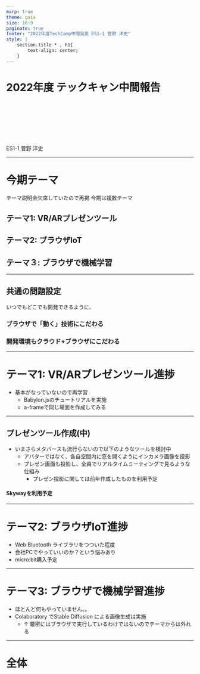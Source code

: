 ```yaml
---
marp: true
theme: gaia
size: 16:9 
paginate: true 
footer: "2022年度TechCamp中間発表 ES1-1 菅野 洋史"
style: |
    section.title * , h1{
        text-align: center;
    }
---
```


# 2022年度 テックキャン中間報告

<br>
<br>
<br>
<br>
<br>
<br>

ES1-1 菅野 洋史

--- 

# 今期テーマ

テーマ説明会欠席していたので再掲
今期は複数テーマ
##  テーマ1: VR/ARプレゼンツール

##  テーマ2: ブラウザIoT

##  テーマ３: ブラウザで機械学習
---

## 共通の問題設定

いつでもどこでも開発できるように、
###  ブラウザで「動く」技術にこだわる
###  開発環境もクラウド+ブラウザにこだわる


---
# テーマ1: VR/ARプレゼンツール進捗

- 基本がなっていないので再学習
  -  Babylon.jsのチュートリアルを実施
  -  a-frameで同じ場面を作成してみる 

--- 
## プレゼンツール作成(中)

- いまさらメタバースも流行らないので以下のようなツールを検討中
  - アバターではなく、各自空間内に窓を開くようにインカメラ画像を投影
  - プレゼン画面も投影し、全員でリアルタイムミーティングで見るような仕組み
    - プレゼン投影に関しては前年作成したものを利用予定


#### Skywayを利用予定

---
# テーマ2: ブラウザIoT進捗

- Web Bluetooth ライブラリをつついた程度
- 会社PCでやっていいのか？という悩みあり
- micro:bit購入予定

---
# テーマ3: ブラウザで機械学習進捗

- ほとんど何もやっていません。。
- Colaboratory でStable Diffusion による画像生成は実施  
  - ↑ 厳密にはブラウザで実行しているわけではないのでテーマからは外れる

---
# 全体


